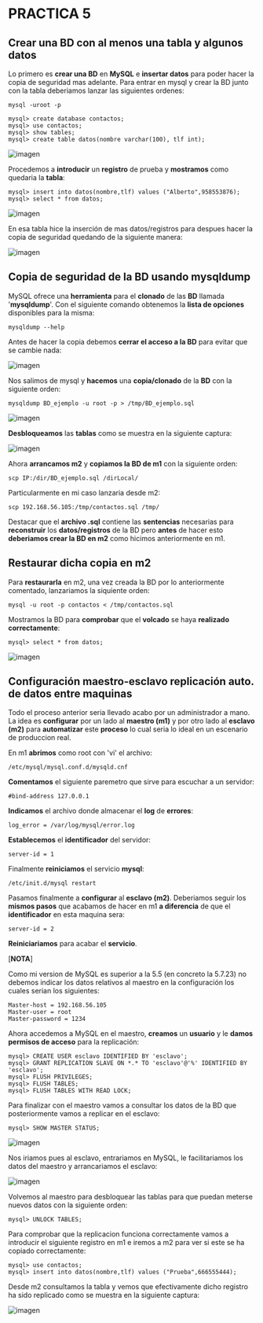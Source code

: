 # PRACTICA 5

## Crear una BD con al menos una tabla y algunos datos
Lo primero es **crear una BD** en **MySQL** e **insertar datos** para poder hacer la copia de seguridad mas adelante. Para entrar en mysql y crear la BD junto con la tabla deberiamos lanzar las siguientes ordenes:

	mysql -uroot -p
	
	mysql> create database contactos;
	mysql> use contactos;
	mysql> show tables;
	mysql> create table datos(nombre varchar(100), tlf int);

![imagen](https://github.com/Alberto93GV/SWAP/blob/master/Practica5/creacion_bd_mysql_y_tabla.png)

Procedemos a **introducir** un **registro** de prueba y **mostramos** como quedaria la **tabla**:

	mysql> insert into datos(nombre,tlf) values ("Alberto",958553876);
	mysql> select * from datos;

![imagen](https://github.com/Alberto93GV/SWAP/blob/master/Practica5/insertar_dato_y_consultarlos.png)

En esa tabla hice la inserción de mas datos/registros para despues hacer la copia de seguridad quedando de la siguiente manera:

![imagen](https://github.com/Alberto93GV/SWAP/blob/master/Practica5/tabla_final.png)

## Copia de seguridad de la BD usando mysqldump
MySQL ofrece una **herramienta** para el **clonado** de las **BD** llamada '**mysqldump**'. Con el siguiente comando obtenemos la **lista de opciones** disponibles para la misma:

	mysqldump --help

Antes de hacer la copia debemos **cerrar el acceso a la BD** para evitar que se cambie nada:

![imagen](https://github.com/Alberto93GV/SWAP/blob/master/Practica5/evitar_acceso_a_la_BD.png)

Nos salimos de mysql y **hacemos** una **copia/clonado** de la **BD** con la siguiente orden:

	mysqldump BD_ejemplo -u root -p > /tmp/BD_ejemplo.sql

![imagen](https://github.com/Alberto93GV/SWAP/blob/master/Practica5/copia_BD_en_m1.png)

**Desbloqueamos** las **tablas** como se muestra en la siguiente captura:

![imagen](https://github.com/Alberto93GV/SWAP/blob/master/Practica5/desbloquear_tablas.png)

Ahora **arrancamos m2** y **copiamos la BD de m1** con la siguiente orden:

	scp IP:/dir/BD_ejemplo.sql /dirLocal/

Particularmente en mi caso lanzaria desde m2:

	scp 192.168.56.105:/tmp/contactos.sql /tmp/

Destacar que el **archivo .sql** contiene las **sentencias** necesarias para **reconstruir** los **datos/registros** de la BD pero **antes** de hacer esto **deberiamos crear la BD en m2** como hicimos anteriormente en m1.

## Restaurar dicha copia en m2
Para **restaurarla** en m2, una vez creada la BD por lo anteriormente comentado, lanzariamos la siquiente orden:

	mysql -u root -p contactos < /tmp/contactos.sql

Mostramos la BD para **comprobar** que el **volcado** se haya **realizado correctamente**:

	mysql> select * from datos;

![imagen](https://github.com/Alberto93GV/SWAP/blob/master/Practica5/volcado_copia_en_BD_m2.png)

## Configuración maestro-esclavo replicación auto. de datos entre maquinas
Todo el proceso anterior seria llevado acabo por un administrador a mano. La idea es **configurar** por un lado al **maestro (m1)** y por otro lado al **esclavo (m2)** para **automatizar** este **proceso** lo cual seria lo ideal en un escenario de produccion real.

En m1 **abrimos** como root con 'vi' el archivo:

	/etc/mysql/mysql.conf.d/mysqld.cnf

**Comentamos** el siguiente paremetro que sirve para escuchar a un servidor:

	#bind-address 127.0.0.1

**Indicamos** el archivo donde almacenar el **log** de **errores**:

	log_error = /var/log/mysql/error.log

**Establecemos** el **identificador** del servidor:

	server-id = 1

Finalmente **reiniciamos** el servicio **mysql**:

	/etc/init.d/mysql restart

Pasamos finalmente a **configurar** al **esclavo (m2)**. Deberiamos seguir los **mismos pasos** que acabamos de hacer en m1 **a diferencia** de que el **identificador** en esta maquina sera:

	server-id = 2

**Reiniciariamos** para acabar el **servicio**.

[**NOTA**]

Como mi version de MySQL es superior a la 5.5 (en concreto la 5.7.23) no debemos indicar los datos relativos al maestro en la configuración los cuales serian los siguientes:

	Master-host = 192.168.56.105
	Master-user = root
	Master-password = 1234

Ahora accedemos a MySQL en el maestro, **creamos** un **usuario** y le **damos permisos de acceso** para la replicación:

	mysql> CREATE USER esclavo IDENTIFIED BY 'esclavo';
	mysql> GRANT REPLICATION SLAVE ON *.* TO 'esclavo'@'%' IDENTIFIED BY 'esclavo';
	mysql> FLUSH PRIVILEGES;
	mysql> FLUSH TABLES;
	mysql> FLUSH TABLES WITH READ LOCK;

Para finalizar con el maestro vamos a consultar los datos de la BD que posteriormente vamos a replicar en el esclavo:

	mysql> SHOW MASTER STATUS;

![imagen](https://github.com/Alberto93GV/SWAP/blob/master/Practica5/show_master_status.png)

Nos iriamos pues al esclavo, entrariamos en MySQL, le facilitariamos los datos del maestro y arrancariamos el esclavo:


![imagen](https://github.com/Alberto93GV/SWAP/blob/master/Practica5/configuracion_final_esclavo.png)

Volvemos al maestro para desbloquear las tablas para que puedan meterse nuevos datos con la siguiente orden:

	mysql> UNLOCK TABLES;

Para comprobar que la replicacion funciona correctamente vamos a introducir el siguiente registro en m1 e iremos a m2 para ver si este se ha copiado correctamente:

	mysql> use contactos;
	mysql> insert into datos(nombre,tlf) values ("Prueba",666555444);

Desde m2 consultamos la tabla y vemos que efectivamente dicho registro ha sido replicado como se muestra en la siguiente captura:

![imagen](https://github.com/Alberto93GV/SWAP/blob/master/Practica5/comprobacion_replicacion.png)









